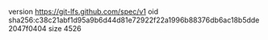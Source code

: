 version https://git-lfs.github.com/spec/v1
oid sha256:c38c21abf1d95a9b6d44d81e72922f22a1996b88376db6ac18b5dde2047f0404
size 4526
